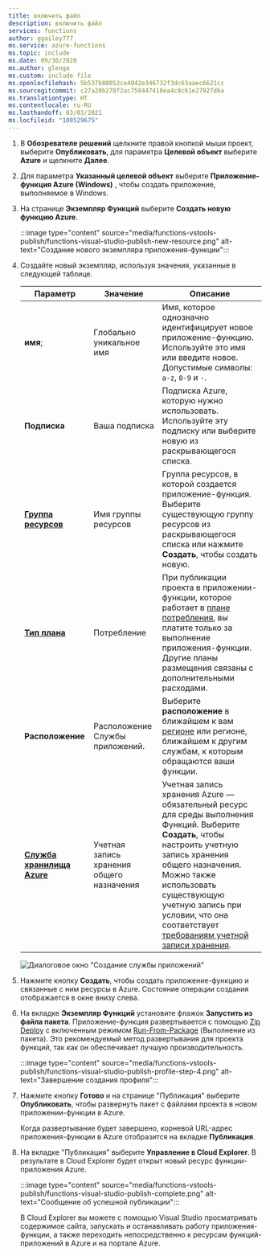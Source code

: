 ```yaml
---
title: включить файл
description: включить файл
services: functions
author: ggailey777
ms.service: azure-functions
ms.topic: include
ms.date: 09/30/2020
ms.author: glenga
ms.custom: include file
ms.openlocfilehash: 5b537b88052ce4042e346732f3dc63aaec6621cc
ms.sourcegitcommit: c27a20b278f2ac758447418ea4c8c61e27927d6a
ms.translationtype: HT
ms.contentlocale: ru-RU
ms.lasthandoff: 03/03/2021
ms.locfileid: "100529675"
---
```

1. В **Обозревателе решений** щелкните правой кнопкой мыши проект, выберите **Опубликовать**, для параметра **Целевой объект** выберите **Azure** и щелкните **Далее**.

1. Для параметра **Указанный целевой объект** выберите **Приложение-функция Azure (Windows)** , чтобы создать приложение, выполняемое в Windows.

1. На странице **Экземпляр Функций** выберите **Создать новую функцию Azure**. 

    :::image type="content" source="media/functions-vstools-publish/functions-visual-studio-publish-new-resource.png" alt-text="Создание нового экземпляра приложения-функции":::

1. Создайте новый экземпляр, используя значения, указанные в следующей таблице.

    | Параметр      | Значение  | Описание                                |
    | ------------ |  ------- | -------------------------------------------------- |
    | **имя**; | Глобально уникальное имя | Имя, которое однозначно идентифицирует новое приложение-функцию. Используйте это имя или введите новое. Допустимые символы: `a-z`, `0-9` и `-`. |
    | **Подписка** | Ваша подписка | Подписка Azure, которую нужно использовать. Используйте эту подписку или выберите новую из раскрывающегося списка. |
    | **[Группа ресурсов](../articles/azure-resource-manager/management/overview.md)** | Имя группы ресурсов |  Группа ресурсов, в которой создается приложение-функция. Выберите существующую группу ресурсов из раскрывающегося списка или нажмите **Создать**, чтобы создать новую.|
    | **[Тип плана](../articles/azure-functions/functions-scale.md)** | Потребление | При публикации проекта в приложении-функции, которое работает в [плане потребления](../articles/azure-functions/consumption-plan.md), вы платите только за выполнение приложения-функции. Другие планы размещения связаны с дополнительными расходами. |
    | **Расположение** | Расположение Службы приложений. | Выберите **расположение** в ближайшем к вам [регионе](https://azure.microsoft.com/regions/) или регионе, ближайшем к другим службам, к которым обращаются ваши функции. |
    | **[Служба хранилища Azure](../articles/azure-functions/storage-considerations.md)** | Учетная запись хранения общего назначения | Учетная запись хранения Azure — обязательный ресурс для среды выполнения Функций. Выберите **Создать**, чтобы настроить учетную запись хранения общего назначения. Можно также использовать существующую учетную запись при условии, что она соответствует [требованиям учетной записи хранения](../articles/azure-functions/storage-considerations.md#storage-account-requirements).  |

    ![Диалоговое окно "Создание службы приложений"](./media/functions-vstools-publish/functions-visual-studio-publish.png)

1. Нажмите кнопку **Создать**, чтобы создать приложение-функцию и связанные с ним ресурсы в Azure. Состояние операции создания отображается в окне внизу слева. 

1. На вкладке **Экземпляр Функций** установите флажок **Запустить из файла пакета**. Приложение-функция развертывается с помощью [Zip Deploy](../articles/azure-functions/functions-deployment-technologies.md#zip-deploy) с включенным режимом [Run-From-Package](../articles/azure-functions/run-functions-from-deployment-package.md) (Выполнение из пакета). Это рекомендуемый метод развертывания для проекта функций, так как он обеспечивает лучшую производительность. 

    :::image type="content" source="media/functions-vstools-publish/functions-visual-studio-publish-profile-step-4.png" alt-text="Завершение создания профиля":::

1. Нажмите кнопку **Готово** и на странице "Публикация" выберите **Опубликовать**, чтобы развернуть пакет с файлами проекта в новом приложении-функции в Azure. 

    Когда развертывание будет завершено, корневой URL-адрес приложения-функции в Azure отобразится на вкладке **Публикация**. 
    
1.  На вкладке "Публикация" выберите **Управление в Cloud Explorer**. В результате в Cloud Explorer будет открыт новый ресурс функции-приложения Azure. 
    
    :::image type="content" source="media/functions-vstools-publish/functions-visual-studio-publish-complete.png" alt-text="Сообщение об успешной публикации":::
    
    В Cloud Explorer вы можете с помощью Visual Studio просматривать содержимое сайта, запускать и останавливать работу приложения-функции, а также переходить непосредственно к ресурсам функций-приложений в Azure и на портале Azure. 
